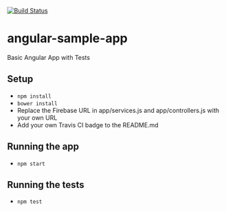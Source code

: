 [![Build Status](https://travis-ci.org/bpb27/angular-sample-app.svg?branch=master)](https://travis-ci.org/bpb27/angular-sample-app)

# angular-sample-app
Basic Angular App with Tests

## Setup
* `npm install`
* `bower install`
* Replace the Firebase URL in app/services.js and app/controllers.js with your own URL
* Add your own Travis CI badge to the README.md

## Running the app
* `npm start`

## Running the tests
* `npm test`
